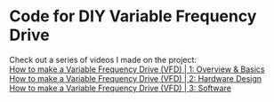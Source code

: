# Code for DIY Variable Frequency Drive

Check out a series of videos I made on the project:  
[How to make a Variable Frequency Drive (VFD) | 1: Overview & Basics](https://youtu.be/XGlXLaUbKLw)  
[How to make a Variable Frequency Drive (VFD) | 2: Hardware Design](https://youtu.be/wUGCEtSXV1I)  
[How to make a Variable Frequency Drive (VFD) | 3: Software](https://youtu.be/HGHpkghiIs8)  
